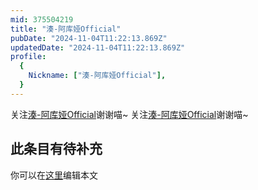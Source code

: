 ```yaml
---
mid: 375504219
title: "湊-阿库娅Official"
pubDate: "2024-11-04T11:22:13.869Z"
updatedDate: "2024-11-04T11:22:13.869Z"
profile:
  {
    Nickname: ["湊-阿库娅Official"],
  }
---
```


关注[湊-阿库娅Official](https://space.bilibili.com/375504219)谢谢喵~ 关注[湊-阿库娅Official](https://space.bilibili.com/375504219)谢谢喵~

## 此条目有待补充
你可以在[这里](https://github.com/Yuhanawa/VTuber.ICU/edit/master/src/content/v/湊-阿库娅Official/index.md)编辑本文
